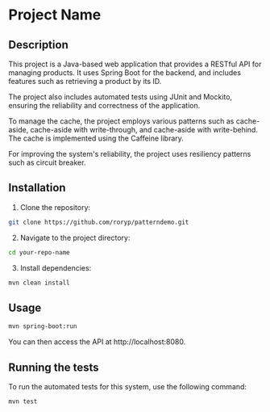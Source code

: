 # Project Name

## Description

This project is a Java-based web application that provides a RESTful API for managing products. It uses Spring Boot for the backend, and includes features such as retrieving a product by its ID.

The project also includes automated tests using JUnit and Mockito, ensuring the reliability and correctness of the application.

To manage the cache, the project employs various patterns such as cache-aside, cache-aside with write-through, and cache-aside with write-behind. The cache is implemented using the Caffeine library.

For improving the system's reliability, the project uses resiliency patterns such as circuit breaker.


## Installation

1. Clone the repository:

```bash
git clone https://github.com/roryp/patterndemo.git
```

2. Navigate to the project directory:

```bash
cd your-repo-name
```

3. Install dependencies:

```bash
mvn clean install
```

## Usage

```bash
mvn spring-boot:run
```

You can then access the API at http://localhost:8080.


## Running the tests

To run the automated tests for this system, use the following command:

```bash
mvn test
```

